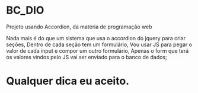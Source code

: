 # BC_DIO
Projeto usando Accordion, da matéria de programação web

Nada mais é do que um sistema que usa o accordion do jquery para criar seções, 
Dentro de cada seção tem um formulário, Vou usar JS para pegar o valor de cada input e compor um outro formulário, Apenas o form que terá os valores vindos pelo JS vai ser enviado para o banco de dados;

# Qualquer dica eu aceito.
